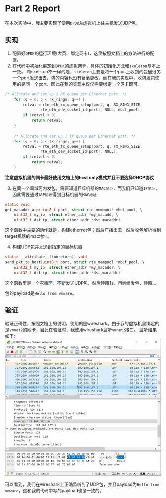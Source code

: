 # Part 2 Report

在本次实验中，我主要实现了使用`DPDK`从虚拟机上往主机发送UDP包。

## 实现
1. 配置好`DPDK`的运行环境(大页、绑定网卡)，这里按照文档上的方法进行的配置。
2. 在代码中初始化绑定到`DPDK`的虚拟网卡，具体的初始化方法和`skeleton`基本上一致。
和skeleton不一样的是，`skeleton`主要是将一个port上收到的包通过另一个port发送出去，包的内容也没有丝毫更改。而在我的实现中，收包发包使用的是同一个port，因此在我的实现中仅仅需要绑定一个网卡即可。
```c
/* Allocate and set up 1 RX queue per Ethernet port. */
	for (q = 0; q < rx_rings; q++) {
		retval = rte_eth_rx_queue_setup(port, q, RX_RING_SIZE,
				rte_eth_dev_socket_id(port), NULL, mbuf_pool);
		if (retval < 0)
			return retval;
	}

	/* Allocate and set up 1 TX queue per Ethernet port. */
	for (q = 0; q < tx_rings; q++) {
		retval = rte_eth_tx_queue_setup(port, q, TX_RING_SIZE,
				rte_eth_dev_socket_id(port), NULL);
		if (retval < 0)
			return retval;
	}
```
**注意虚拟机里的网卡最好使用文档上的host only模式并且不要选择DHCP协议**


3. 在同一个局域网内发包，需要知道目标机器的`MAC地址`，而我们只知道`IP地址`，因此需要通过`ARP协议`得到目标机器的`MAC地址`
```c
static void
get_macaddr_arp(uint8_t port, struct rte_mempool* mbuf_pool, \
    uint32_t my_ip, struct ether_addr *my_macadd, \
    uint32_t dst_ip, struct ether_addr *dst_macaddr)
```
这个函数中主要的动作就是，构建ethernet包；然后广播出去；然后收包解析得到target机器的mac地址。

4. 构建UDP包并发送到指定的目标机器
```c
static __attribute__((noreturn)) void 
send_pkt_to_host(uint8_t port, struct rte_mempool *mbuf_pool, \
    uint32_t my_ip, struct ether_addr *my_macaddr, \
    uint32_t dst_ip, struct ether_addr *dst_macaddr)
```
这个函数里是一个死循环，不断发送UDP包，然后睡眠1s，再继续发包、睡眠...

包的payload是`Hello from vmware`。

## 验证
验证正确性，按照文档上的说明，使用的是wireshark。由于我的虚拟机里绑定的是`vmnet2`的网卡，因此在验证时，我使用wireshark监听`vmnet2`接口。
监听结果如下:
![result](./result.png)

可以看到，我们在wireshark上正确监听到了UDP包，并且payload为`Hello from vmware`，这和我的代码中写的payload也是一致的。